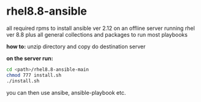 # rhel8.8-ansible
all required rpms to install ansible ver 2.12 on an offline server running rhel ver 8.8
plus all general collections and packages to run most playbooks

**how to:**
unzip directory and copy do destination server

**on the server run:**
```bash
cd <path>/rhel8.8-ansible-main
chmod 777 install.sh
./install.sh 
```
you can then use ansibe, ansible-playbook etc.
